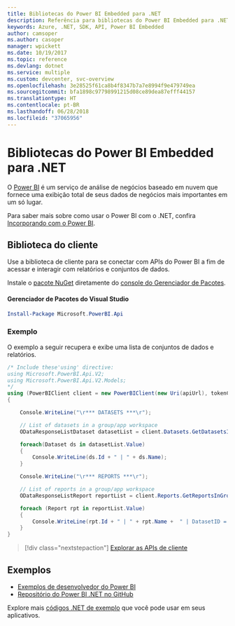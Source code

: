 ```yaml
---
title: Bibliotecas do Power BI Embedded para .NET
description: Referência para bibliotecas do Power BI Embedded para .NET
keywords: Azure, .NET, SDK, API, Power BI Embedded
author: camsoper
ms.author: casoper
manager: wpickett
ms.date: 10/19/2017
ms.topic: reference
ms.devlang: dotnet
ms.service: multiple
ms.custom: devcenter, svc-overview
ms.openlocfilehash: 3e28525f61ca8b4f8347b7a7e8994f9e479749ea
ms.sourcegitcommit: bfa1898c97798991215d08ce89dea87efff44157
ms.translationtype: HT
ms.contentlocale: pt-BR
ms.lasthandoff: 06/28/2018
ms.locfileid: "37065956"
---
```

# <a name="power-bi-embedded-libraries-for-net"></a>Bibliotecas do Power BI Embedded para .NET

O [Power BI](https://powerbi.microsoft.com/) é um serviço de análise de negócios baseado em nuvem que fornece uma exibição total de seus dados de negócios mais importantes em um só lugar.

Para saber mais sobre como usar o Power BI com o .NET, confira [Incorporando com o Power BI](https://powerbi.microsoft.com/en-us/documentation/powerbi-developer-embedding/).

## <a name="client-library"></a>Biblioteca do cliente

Use a biblioteca de cliente para se conectar com APIs do Power BI a fim de acessar e interagir com relatórios e conjuntos de dados.

Instale o [pacote NuGet](https://www.nuget.org/packages/Microsoft.PowerBI.Api) diretamente do [console do Gerenciador de Pacotes][PackageManager].

#### <a name="visual-studio-package-manager"></a>Gerenciador de Pacotes do Visual Studio

```powershell
Install-Package Microsoft.PowerBI.Api
```

### <a name="example"></a>Exemplo

O exemplo a seguir recupera e exibe uma lista de conjuntos de dados e relatórios.

```csharp
/* Include these'using' directive:
using Microsoft.PowerBI.Api.V2;
using Microsoft.PowerBI.Api.V2.Models;
*/
using (PowerBIClient client = new PowerBIClient(new Uri(apiUrl), tokenCredentials))
{

    Console.WriteLine("\r*** DATASETS ***\r");

    // List of datasets in a group/app workspace
    ODataResponseListDataset datasetList = client.Datasets.GetDatasetsInGroup(groupId);

    foreach(Dataset ds in datasetList.Value)
    {
        Console.WriteLine(ds.Id + " | " + ds.Name);
    }

    Console.WriteLine("\r*** REPORTS ***\r");

    // List of reports in a group/app workspace
    ODataResponseListReport reportList = client.Reports.GetReportsInGroup(groupId);

    foreach (Report rpt in reportList.Value)
    {
        Console.WriteLine(rpt.Id + " | " + rpt.Name +  " | DatasetID = " + rpt.DatasetId);
    }
}
```

> [!div class="nextstepaction"]
> [Explorar as APIs de cliente](https://powerbi.microsoft.com/documentation/powerbi-developer-rest-api-reference/)

## <a name="samples"></a>Exemplos

* [Exemplos de desenvolvedor do Power BI](https://github.com/Microsoft/PowerBI-Developer-Samples)
* [Repositório do Power BI .NET no GitHub](https://github.com/Microsoft/PowerBI-CSharp)

Explore mais [códigos .NET de exemplo](https://azure.microsoft.com/resources/samples/?platform=dotnet) que você pode usar em seus aplicativos.

[PackageManager]: https://docs.microsoft.com/nuget/tools/package-manager-console
